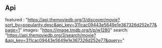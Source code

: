 
## Api
featured : "https://api.themoviedb.org/3/discover/movie?sort_by=popularity.desc&api_key=311cac09443e5649e1e367326d252e77&page=1"
images: "https://image.tmdb.org/t/p/w1280"
search: "https://api.themoviedb.org/3/search/movie?&api_key=311cac09443e5649e1e367326d252e77&query="